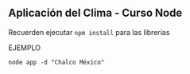 

## Aplicación del Clima - Curso Node

Recuerden ejecutar ```npm install``` para las librerías

EJEMPLO

```
node app -d "Chalco México"
```